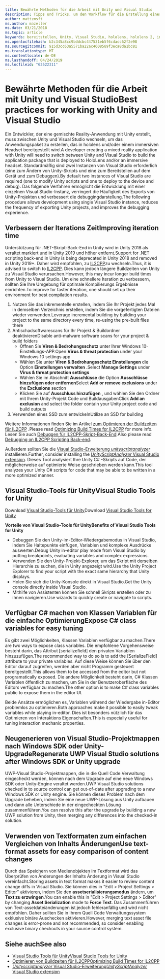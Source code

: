 ```yaml
---
title: Bewährte Methoden für die Arbeit mit Unity und Visual Studio
description: Tipps und Tricks, um den Workflow für die Erstellung einer gemischten Reality-Anwendung mit Unity und Visual Studio zu optimieren.
author: mattzmsft
ms.author: mazeller
ms.date: 03/21/2018
ms.topic: article
keywords: bereitstellen, Unity, Visual Studio, hololens, hololens 2, immersives Headset
ms.openlocfilehash: b2c345a8cc9bddcbc447531eb5f6cdacc62f2e98
ms.sourcegitcommit: 915d3cc63a5571ba22ac4608589f3eca8da1bc81
ms.translationtype: MT
ms.contentlocale: de-DE
ms.lasthandoff: 04/24/2019
ms.locfileid: "63522311"
---
```

# <a name="best-practices-for-working-with-unity-and-visual-studio"></a><span data-ttu-id="d4cd5-104">Bewährte Methoden für die Arbeit mit Unity und Visual Studio</span><span class="sxs-lookup"><span data-stu-id="d4cd5-104">Best practices for working with Unity and Visual Studio</span></span>

<span data-ttu-id="d4cd5-105">Ein Entwickler, der eine gemischte Reality-Anwendung mit Unity erstellt, muss zwischen Unity und Visual Studio wechseln, um das Anwendungspaket zu erstellen, das in hololens und/oder einem immersiven Headset bereitgestellt wird.</span><span class="sxs-lookup"><span data-stu-id="d4cd5-105">A developer creating a mixed reality application with Unity will need to switch between Unity and Visual Studio to build the application package that is deployed to HoloLens and/or an immersive headset.</span></span> <span data-ttu-id="d4cd5-106">Standardmäßig sind zwei Instanzen von Visual Studio erforderlich (eine zum Ändern von Unity-Skripts und eine zum Bereitstellen auf dem Gerät und zum Debuggen).</span><span class="sxs-lookup"><span data-stu-id="d4cd5-106">By default two instances of Visual Studio are required (one to modify Unity scripts and one to deploy to the device and debug).</span></span> <span data-ttu-id="d4cd5-107">Das folgende Verfahren ermöglicht die Entwicklung mit einer einzelnen Visual Studio-Instanz, verringert die Häufigkeit des Exports von Unity-Projekten und verbessert die debuggingdarstellung.</span><span class="sxs-lookup"><span data-stu-id="d4cd5-107">The following procedure allows development using single Visual Studio instance, reduces the frequency of exporting Unity projects, and improves the debugging experience.</span></span>

## <a name="improving-iteration-time"></a><span data-ttu-id="d4cd5-108">Verbessern der Iterations Zeit</span><span class="sxs-lookup"><span data-stu-id="d4cd5-108">Improving iteration time</span></span>

<span data-ttu-id="d4cd5-109">Unterstützung für .NET-Skript-Back-End in Unity wird in Unity 2018 als veraltet markiert und in Unity 2019 und höher entfernt.</span><span class="sxs-lookup"><span data-stu-id="d4cd5-109">Support for .NET scripting back-end in Unity is being deprecated in Unity 2018 and removed in Unity 2019+.</span></span> <span data-ttu-id="d4cd5-110">Daher wird empfohlen, zu [IL2CPP](https://docs.unity3d.com/Manual/IL2CPP.html)zu wechseln.</span><span class="sxs-lookup"><span data-stu-id="d4cd5-110">Thus, it is advised to switch to [IL2CPP](https://docs.unity3d.com/Manual/IL2CPP.html).</span></span> <span data-ttu-id="d4cd5-111">Dies kann jedoch längere Buildzeiten von Unity zu Visual Studio verursachen.</span><span class="sxs-lookup"><span data-stu-id="d4cd5-111">However, this may incur longer build times from Unity to Visual Studio.</span></span> <span data-ttu-id="d4cd5-112">Um eine schnellere Iteration zu verbessern, sollten Sie Ihre Umgebung für optimale Kompilierungs Ergebnisse einrichten.</span><span class="sxs-lookup"><span data-stu-id="d4cd5-112">To improve for faster iteration, one should set up their environment for best compilation results.</span></span>

1) <span data-ttu-id="d4cd5-113">Nutzen Sie das inkrementelle erstellen, indem Sie Ihr Projekt jedes Mal in demselben Verzeichnis erstellen, indem Sie die vorgefertigten Dateien wieder verwenden.</span><span class="sxs-lookup"><span data-stu-id="d4cd5-113">Leverage incremental building by building your project to the same directory every time, re-using the pre-built files there</span></span>
2) <span data-ttu-id="d4cd5-114">Antischadsoftwarescans für Ihr Projekt & Buildordner deaktivieren</span><span class="sxs-lookup"><span data-stu-id="d4cd5-114">Disable anti-malware software scans for your project & build folders</span></span>
   - <span data-ttu-id="d4cd5-115">Öffnen Sie **Viren & Bedrohungsschutz** unter Ihrer Windows 10-Einstellungs-APP.</span><span class="sxs-lookup"><span data-stu-id="d4cd5-115">Open **Virus & threat protection** under your Windows 10 settings app</span></span>
   - <span data-ttu-id="d4cd5-116">Wählen Sie unter **Viren & Bedrohungsschutz Einstellungen** die Option **Einstellungen verwalten** .</span><span class="sxs-lookup"><span data-stu-id="d4cd5-116">Select **Manage Settings** under **Virus & threat protection settings**</span></span>
   - <span data-ttu-id="d4cd5-117">Wählen Sie im Abschnitt **Ausschlüsse** die Option **Ausschlüsse hinzufügen oder entfernen**</span><span class="sxs-lookup"><span data-stu-id="d4cd5-117">Select **Add or remove exclusions** under the **Exclusions** section</span></span>
   - <span data-ttu-id="d4cd5-118">Klicken Sie auf **Ausschluss hinzufügen** , und wählen Sie den Ordner mit Ihrem Unity-Projekt Code und Buildausgaben</span><span class="sxs-lookup"><span data-stu-id="d4cd5-118">Click **Add an exclusion** and select the folder contain your Unity project code and build outputs</span></span>
3) <span data-ttu-id="d4cd5-119">Verwenden eines SSD zum entwickeln</span><span class="sxs-lookup"><span data-stu-id="d4cd5-119">Utilize an SSD for building</span></span>

<span data-ttu-id="d4cd5-120">Weitere Informationen finden Sie im Artikel [zum Optimieren der Buildzeiten für IL2CPP](https://docs.unity3d.com/Manual/IL2CPP-OptimizingBuildTimes.html) .</span><span class="sxs-lookup"><span data-stu-id="d4cd5-120">Please read [Optimizing Build Times for IL2CPP](https://docs.unity3d.com/Manual/IL2CPP-OptimizingBuildTimes.html) for more info.</span></span> <span data-ttu-id="d4cd5-121">Lesen Sie auch [Debuggen für IL2CPP-Skript-Back-End](https://docs.unity3d.com/Manual/windowsstore-debugging-il2cpp.html).</span><span class="sxs-lookup"><span data-stu-id="d4cd5-121">Also please read [Debugging on IL2CPP Scripting Back-end](https://docs.unity3d.com/Manual/windowsstore-debugging-il2cpp.html).</span></span>

<span data-ttu-id="d4cd5-122">Außerdem sollten Sie die [Visual Studio-Erweiterung *unityscriptanalyzer* ](https://github.com/Microsoft/MixedRealityCompanionKit/tree/master/UnityScriptAnalyzer)installieren.</span><span class="sxs-lookup"><span data-stu-id="d4cd5-122">Further, consider installing the [*UnityScriptAnalyzer* Visual Studio extension](https://github.com/Microsoft/MixedRealityCompanionKit/tree/master/UnityScriptAnalyzer).</span></span> <span data-ttu-id="d4cd5-123">Dieses Tool analysiert Ihre Unity C# -Skripts auf Code, der möglicherweise auf optimierte Weise geschrieben werden kann.</span><span class="sxs-lookup"><span data-stu-id="d4cd5-123">This tool analyzes your Unity C# scripts for code that may be able to be written in a more optimized manner.</span></span>

## <a name="visual-studio-tools-for-unity"></a><span data-ttu-id="d4cd5-124">Visual Studio-Tools für Unity</span><span class="sxs-lookup"><span data-stu-id="d4cd5-124">Visual Studio Tools for Unity</span></span>

<span data-ttu-id="d4cd5-125">Download [Visual Studio-Tools für Unity](https://docs.microsoft.com/en-us/visualstudio/cross-platform/getting-started-with-visual-studio-tools-for-unity?view=vs-2019)</span><span class="sxs-lookup"><span data-stu-id="d4cd5-125">Download [Visual Studio Tools for Unity](https://docs.microsoft.com/en-us/visualstudio/cross-platform/getting-started-with-visual-studio-tools-for-unity?view=vs-2019)</span></span>

<span data-ttu-id="d4cd5-126">**Vorteile von Visual Studio-Tools für Unity**</span><span class="sxs-lookup"><span data-stu-id="d4cd5-126">**Benefits of Visual Studio Tools for Unity**</span></span>
* <span data-ttu-id="d4cd5-127">Debuggen Sie den Unity-im-Editor-Wiedergabemodus in Visual Studio, indem Sie Haltepunkte einfügen, Variablen und komplexe Ausdrücke auswerten.</span><span class="sxs-lookup"><span data-stu-id="d4cd5-127">Debug Unity in-editor play mode from Visual Studio by putting breakpoints, evaluating variables and complex expressions.</span></span>
* <span data-ttu-id="d4cd5-128">Verwenden Sie den Unity-Projekt-Explorer, um das Skript mit derselben Hierarchie zu suchen, die in Unity angezeigt wird.</span><span class="sxs-lookup"><span data-stu-id="d4cd5-128">Use the Unity Project Explorer to find your script with the exact same hierarchy that Unity displays.</span></span>
* <span data-ttu-id="d4cd5-129">Holen Sie sich die Unity-Konsole direkt in Visual Studio.</span><span class="sxs-lookup"><span data-stu-id="d4cd5-129">Get the Unity console directly inside Visual Studio.</span></span>
* <span data-ttu-id="d4cd5-130">Mithilfe von Assistenten können Sie schnell Skripts erstellen oder zu ihnen navigieren.</span><span class="sxs-lookup"><span data-stu-id="d4cd5-130">Use wizards to quickly create or navigate to scripts.</span></span>

## <a name="expose-c-class-variables-for-easy-tuning"></a><span data-ttu-id="d4cd5-131">Verfügbar C# machen von Klassen Variablen für die einfache Optimierung</span><span class="sxs-lookup"><span data-stu-id="d4cd5-131">Expose C# class variables for easy tuning</span></span>

<span data-ttu-id="d4cd5-132">Es gibt zwei Möglichkeiten, Klassen Variablen verfügbar zu machen.</span><span class="sxs-lookup"><span data-stu-id="d4cd5-132">There are two ways to expose class variables.</span></span> <span data-ttu-id="d4cd5-133">Die empfohlene Vorgehensweise besteht darin, das Attribut [serializefield] den privaten Variablen hinzuzufügen.</span><span class="sxs-lookup"><span data-stu-id="d4cd5-133">The recommended way to do so is to add the [SerializeField] attribute to your private variables.</span></span> <span data-ttu-id="d4cd5-134">Auf diese Weise können Sie über den Editor darauf zugreifen, werden aber nicht Programm gesteuert bereitgestellt.</span><span class="sxs-lookup"><span data-stu-id="d4cd5-134">This allows them to be accessed from the editor but not programatically exposed.</span></span>  <span data-ttu-id="d4cd5-135">Die andere Möglichkeit besteht darin, C# Klassen Variablen öffentlich zu machen, um Sie in der Benutzeroberfläche des Editors verfügbar zu machen.</span><span class="sxs-lookup"><span data-stu-id="d4cd5-135">The other option is to make C# class variables public to expose them in the editor UI.</span></span> 

<span data-ttu-id="d4cd5-136">Beide Ansätze ermöglichen es, Variablen während der Wiedergabe in-Editor problemlos zu optimieren.</span><span class="sxs-lookup"><span data-stu-id="d4cd5-136">Both approaches make it possible to easily tweak variables while playing in-editor.</span></span> <span data-ttu-id="d4cd5-137">Dies ist besonders nützlich für das Optimieren von Interaktions Eigenschaften.</span><span class="sxs-lookup"><span data-stu-id="d4cd5-137">This is especially useful for tuning interaction mechanic properties.</span></span>

## <a name="regenerate-uwp-visual-studio-solutions-after-windows-sdk-or-unity-upgrade"></a><span data-ttu-id="d4cd5-138">Neugenerieren von Visual Studio-Projektmappen nach Windows SDK oder Unity-Upgrade</span><span class="sxs-lookup"><span data-stu-id="d4cd5-138">Regenerate UWP Visual Studio solutions after Windows SDK or Unity upgrade</span></span>

<span data-ttu-id="d4cd5-139">UWP-Visual Studio-Projektmappen, die in die Quell Code Verwaltung eingecheckt werden, können nach dem Upgrade auf eine neue Windows SDK oder Unity-Engine veraltet werden.</span><span class="sxs-lookup"><span data-stu-id="d4cd5-139">UWP Visual Studio solutions checked in to source control can get out-of-date after upgrading to a new Windows SDK or Unity engine.</span></span> <span data-ttu-id="d4cd5-140">Sie können dieses Problem nach dem Upgrade beheben, indem Sie eine neue UWP-Lösung aus Unity aufbauen und dann alle Unterschiede in der eingecheckten Lösung zusammenführen.</span><span class="sxs-lookup"><span data-stu-id="d4cd5-140">You can resolve this after the upgrade by building a new UWP solution from Unity, then merging any differences into the checked-in solution.</span></span>

## <a name="use-text-format-assets-for-easy-comparison-of-content-changes"></a><span data-ttu-id="d4cd5-141">Verwenden von Textformaten zum einfachen Vergleichen von Inhalts Änderungen</span><span class="sxs-lookup"><span data-stu-id="d4cd5-141">Use text-format assets for easy comparison of content changes</span></span>

<span data-ttu-id="d4cd5-142">Durch das Speichern von Medienobjekten im Textformat wird das Überprüfen von Änderungen der Inhalts Änderung in Visual Studio vereinfacht.</span><span class="sxs-lookup"><span data-stu-id="d4cd5-142">Storing assets in text format makes it easier to review content change diffs in Visual Studio.</span></span> <span data-ttu-id="d4cd5-143">Sie können dies in "Edit > Project Settings > Editor" aktivieren, indem Sie den **assetserialisierungsmodus** ändern, um **Text zu erzwingen**.</span><span class="sxs-lookup"><span data-stu-id="d4cd5-143">You can enable this in "Edit > Project Settings > Editor" by changing **Asset Serialization** mode to **Force Text**.</span></span> <span data-ttu-id="d4cd5-144">Das Zusammenführen von Text-assetdateiänderungen ist jedoch fehleranfällig und wird nicht empfohlen. Daher sollten Sie in Ihrem Quell Code Verwaltungssystem exklusive binäre Auschecken aktivieren.</span><span class="sxs-lookup"><span data-stu-id="d4cd5-144">However, merging text asset file changes is error-prone and not recommended, so consider enabling exclusive binary checkouts in your source control system.</span></span>

## <a name="see-also"></a><span data-ttu-id="d4cd5-145">Siehe auch</span><span class="sxs-lookup"><span data-stu-id="d4cd5-145">See also</span></span>
- [<span data-ttu-id="d4cd5-146">Visual Studio Tools für Unity</span><span class="sxs-lookup"><span data-stu-id="d4cd5-146">Visual Studio Tools for Unity</span></span>](https://visualstudiogallery.msdn.microsoft.com/8d26236e-4a64-4d64-8486-7df95156aba9)
- [<span data-ttu-id="d4cd5-147">Optimieren von Buildzeiten für IL2CPP</span><span class="sxs-lookup"><span data-stu-id="d4cd5-147">Optimizing Build Times for IL2CPP</span></span>](https://docs.unity3d.com/Manual/IL2CPP-OptimizingBuildTimes.html)
- [<span data-ttu-id="d4cd5-148">*Unityscriptanalyzer* Visual Studio-Erweiterung</span><span class="sxs-lookup"><span data-stu-id="d4cd5-148">*UnityScriptAnalyzer* Visual Studio extension</span></span>](https://github.com/Microsoft/MixedRealityCompanionKit/tree/master/UnityScriptAnalyzer)